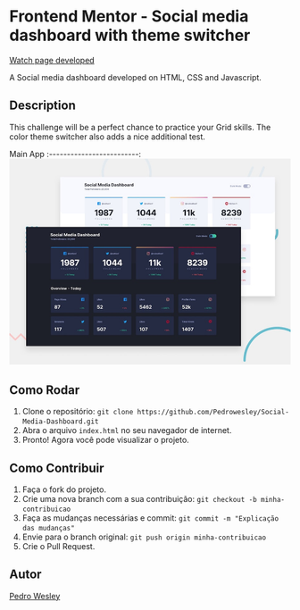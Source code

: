 # Frontend Mentor - Social media dashboard with theme switcher

[Watch page developed](https://social-media-challenge-dash.netlify.app/)

A Social media dashboard developed on HTML, CSS and Javascript.

## Description

This challenge will be a perfect chance to practice your Grid skills. The color theme switcher also adds a nice additional test.

Main App
:-------------------------:
![](https://github.com/Pedrowesley/Social-Media-Dashboard/blob/main/design/desktop-preview.jpg "Main")

## Como Rodar

1. Clone o repositório: `git clone https://github.com/Pedrowesley/Social-Media-Dashboard.git`
2. Abra o arquivo `index.html` no seu navegador de internet.
3. Pronto! Agora você pode visualizar o projeto.

## Como Contribuir

1. Faça o fork do projeto.
2. Crie uma nova branch com a sua contribuição: `git checkout -b minha-contribuicao`
3. Faça as mudanças necessárias e commit: `git commit -m "Explicação das mudanças"`
4. Envie para o branch original: `git push origin minha-contribuicao`
5. Crie o Pull Request.

## Autor

[Pedro Wesley](https://github.com/Pedrowesley)
